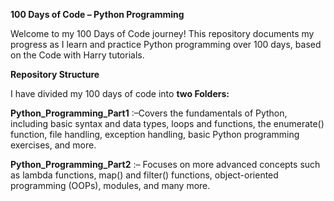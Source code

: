 **100 Days of Code – Python Programming**

Welcome to my 100 Days of Code journey! This repository documents my progress as I learn and practice Python programming over 100 days, based on the Code with Harry tutorials.

**Repository Structure**

I have divided my 100 days of code into **two Folders:**

**Python_Programming_Part1** :–Covers the fundamentals of Python, including basic syntax and data types, loops and functions, the enumerate() function, file handling, exception handling, basic Python programming exercises, and more.

**Python_Programming_Part2** :– Focuses on more advanced concepts such as lambda functions, map() and filter() functions, object-oriented programming (OOPs), modules, and many more.
